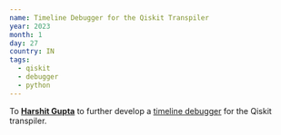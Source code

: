 ```yaml
---
name: Timeline Debugger for the Qiskit Transpiler
year: 2023
month: 1
day: 27
country: IN
tags:
  - qiskit
  - debugger
  - python
---
```

To **[Harshit Gupta](https://www.linkedin.com/in/thegupta2012/)** to further develop a [timeline debugger](https://github.com/TheGupta2012/qiskit-timeline-debugger) for the Qiskit transpiler.
